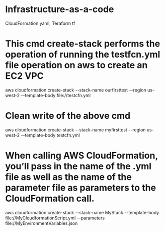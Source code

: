 # Infrastructure-as-a-code
CloudFormation yaml, Teraform tf

# This cmd create-stack performs the operation of running the testfcn.yml file operation on aws to create an EC2 VPC
aws cloudformation create-stack --stack-name ourfirsttest --region us-west-2 --template-body file://testcfn.yml

# Clean write of the above cmd
aws cloudformation create-stack 
--stack-name myfirsttest 
--region us-west-2 
--template-body testcfn.yml

# When calling AWS CloudFormation, you’ll pass in the name of the .yml file as well as the name of the parameter file as parameters to the CloudFormation call.
aws cloudformation create-stack --stack-name MyStack --template-body file://MyCloudformationScript.yml  --parameters file://MyEnvironmentVariables.json 